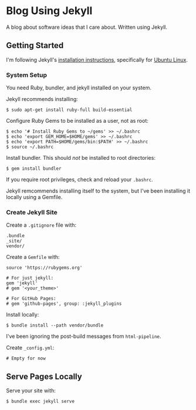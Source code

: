 # Blog Using Jekyll

A blog about software ideas that I care about. Written using Jekyll.


## Getting Started

I'm following Jekyll's [installation instructions](https://jekyllrb.com/docs/installation/),
specifically for [Ubuntu Linux](https://jekyllrb.com/docs/installation/ubuntu/).


### System Setup

You need Ruby, bundler, and jekyll installed on your system.

Jekyll recommends installing:

```
$ sudo apt-get install ruby-full build-essential
```

Configure Ruby Gems to be installed as a user, not as root:

```
$ echo '# Install Ruby Gems to ~/gems' >> ~/.bashrc
$ echo 'export GEM_HOME=$HOME/gems' >> ~/.bashrc
$ echo 'export PATH=$HOME/gems/bin:$PATH' >> ~/.bashrc
$ source ~/.bashrc
```

Install bundler. This should *not* be installed to root directories:

```
$ gem install bundler
```

If you require root privileges, check and reload your `.bashrc`.

Jekyll remcommends installing itself to the system, but I've been
installing it locally using a Gemfile.


### Create Jekyll Site

Create a `.gitignore` file with:

```
.bundle
_site/
vendor/
```

Create a `Gemfile` with:

```
source 'https://rubygems.org'

# For just jekyll:
gem 'jekyll'
# gem '<your_theme>'

# For GitHub Pages:
# gem 'github-pages', group: :jekyll_plugins
```

Install locally:

```
$ bundle install --path vendor/bundle
```

I've been ignoring the post-build messages from `html-pipeline`.

Create `_config.yml`:

```
# Empty for now
```


## Serve Pages Locally

Serve your site with:

```
$ bundle exec jekyll serve
```
